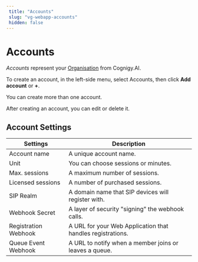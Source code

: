 ```yaml
---
 title: "Accounts" 
 slug: "vg-webapp-accounts" 
 hidden: false 
---
```


# Accounts

*Accounts* represent your [Organisation](../../ai/tools/user-menu/organisation-details.md) from Cognigy.AI. 

To create an account, in the left-side menu, select Accounts, then click **Add account** or **+**.

You can create more than one account.

After creating an account, you can edit or delete it.

## Account Settings

<div class="divider"></div>

| Settings | Description |
| -------- | ----------- |
| Account name | A unique account name. |
| Unit | You can choose sessions or minutes. |
| Max. sessions | A maximum number of sessions. |
| Licensed sessions | A number of purchased sessions. |
| SIP Realm | A domain name that SIP devices will register with. |
| Webhook Secret | A layer of security "signing" the webhook calls. |
| Registration Webhook| A URL for your Web Application that handles registrations.|
| Queue Event Webhook | A URL to notify when a member joins or leaves a queue. |
